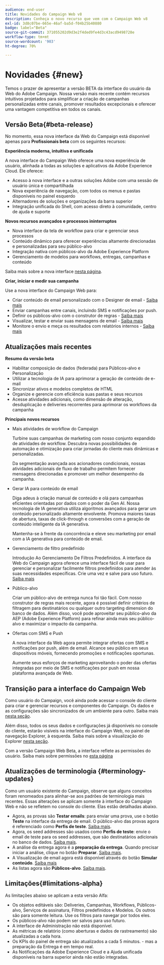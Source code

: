```yaml
---
audience: end-user
title: Novidades do Campaign Web v8
description: Conheça o novo recurso que vem com o Campaign Web v8
exl-id: 3d8c07be-665e-46af-ba5d-f04b25b40880
badge: label="Beta"
source-git-commit: 371055202d9d3e2f4ded9fe4d3c43acd9498728e
workflow-type: tm+mt
source-wordcount: '903'
ht-degree: 70%

---
```



# Novidades {#new}


Temos o prazer de apresentar a versão BETA da interface do usuário da Web do Adobe Campaign. Nossa versão mais recente contém recursos intuitivos projetados para simplificar a criação de campanhas personalizadas entre canais, promover resultados excepcionais e oferecer uma vantagem competitiva em todos os canais.

## Versão Beta{#beta-release}

No momento, essa nova interface da Web do Campaign está disponível apenas para **Profissionais beta** com os seguintes recursos:

**Experiência moderna, intuitiva e unificada**

A nova interface do Campaign Web oferece uma nova experiência de usuário, alinhada a todas as soluções e aplicativos da Adobe Experience Cloud. Ele oferece:

* Acesso à nova interface e a outras soluções Adobe com uma sessão de usuário única e compartilhada
* Nova experiência de navegação, com todos os menus e pastas disponíveis no painel esquerdo
* Alternadores de soluções e organizações da barra superior
* Integração unificada do Shell, com acesso direto à comunidade, centro de ajuda e suporte

**Novos recursos avançados e processos ininterruptos**

* Nova interface da tela de workflow para criar e gerenciar seus processos
* Conteúdo dinâmico para oferecer experiências altamente direcionadas e personalizadas para seu público-alvo
* Integração nativa com públicos-alvo da Adobe Experience Platform
* Gerenciamento de modelos para workflows, entregas, campanhas e conteúdo

Saiba mais sobre a nova interface [nesta página](../get-started/user-interface.md).

**Criar, iniciar e medir sua campanha**

Use a nova interface do Campaign Web para:

* Criar conteúdo de email personalizado com o Designer de email - [Saiba mais](../content/edit-content.md)
* Enviar campanhas entre canais, incluindo SMS e notificações por push.
* Definir os públicos-alvo com o construtor de regras - [Saiba mais](../audience/about-audiences.md)
* Visualizar, testar e enviar suas mensagens de email - [Saiba mais](../monitor/prepare-send.md)
* Monitore o envio e meça os resultados com relatórios internos - [Saiba mais](../reporting/delivery-reports.md)


## Atualizações mais recentes

**Resumo da versão beta**

* Habilitar composição de dados (federada) para Públicos-alvo e Personalização
* Utilizar a tecnologia de IA para aprimorar a geração de conteúdo de e-mail
* Sincronizar ativos e modelos completos de HTML
* Organize e gerencie com eficiência suas pastas e seus recursos
* Acesse atividades adicionais, como dimensão de alteração, desduplicação e deliveries recorrentes para aprimorar os workflows da campanha

**Principais novos recursos**

* Mais atividades de workflow do Campaign

  Turbine suas campanhas de marketing com nosso conjunto expandido de atividades de workflow. Descubra novas possibilidades de automação e otimização para criar jornadas do cliente mais dinâmicas e personalizadas.

  Da segmentação avançada aos acionadores condicionais, nossas atividades adicionais de fluxo de trabalho permitem fornecer mensagens direcionadas e promover um melhor desempenho da campanha.

* Gerar IA para conteúdo de email

  Diga adeus à criação manual de conteúdo e olá para campanhas eficientes orientadas por dados com o poder da Gen AI.  Nossa tecnologia de IA generativa utiliza algoritmos avançados para gerar um conteúdo personalizado altamente envolvente. Promova maiores taxas de abertura, taxas de click-through e conversões com a geração de conteúdo inteligente da IA generativa.

  Mantenha-se à frente da concorrência e eleve seu marketing por email com a IA generativa para conteúdo de email.


* Gerenciamento de filtro predefinido

  Introdução Ao Gerenciamento De Filtros Predefinidos. A interface da Web do Campaign agora oferece uma interface fácil de usar para gerenciar e personalizar facilmente filtros predefinidos para atender às suas necessidades específicas. Crie uma vez e salve para uso futuro. [Saiba mais](../personalization/predefined-filters.md)


* Público-alvo

  Criar um público-alvo de entrega nunca foi tão fácil. Com nosso construtor de regras mais recente, agora é possível definir critérios de filtragem para destinatários ou qualquer outro targeting dimension do banco de dados. Além disso, você pode aproveitar seu público-alvo da AEP (Adobe Experience Platform) para refinar ainda mais seu público-alvo e maximizar o impacto da campanha.

* Ofertas com SMS e Push

  A nova interface da Web agora permite integrar ofertas com SMS e notificações por push, além de email. Alcance seu público em seus dispositivos móveis, fornecendo promoções e notificações oportunas.

  Aumente seus esforços de marketing aproveitando o poder das ofertas integradas por meio de SMS e notificações por push em nossa plataforma avançada de Web.

<!--
* Adobe Experience Manager (AEM) Integration
    
    With our AEM integration extended to web UI, you can easily manage assets and synchronize full HTML templates, empowering you to create captivating digital experiences without any hassle. 
    
    Elevate and streamline your content management capabilities on the web UI with this integration to boost productivity.
-->


## Transição para a interface do Campaign Web

Como usuário do Campaign, você ainda pode acessar o console do cliente para criar e gerenciar recursos e componentes do Campaign. Os dados e as configurações são sincronizados de um ambiente para outro. Saiba mais [nesta seção](../get-started/get-started.md#about-campaign-client-consoleac-client).

Além disso, todos os seus dados e configurações já disponíveis no console do cliente, estarão visíveis na interface do Campaign Web, no painel de navegação Explorer, à esquerda. Saiba mais sobre a visualização do Explorer [nesta seção](../get-started/user-interface.md#explorer-user-interface-explorer).

Com a versão Campaign Web Beta, a interface reflete as permissões do usuário. Saiba mais sobre permissões no [esta página](../get-started/permissions.md)

## Atualizações de terminologia {#terminology-updates}

Como um usuário existente do Campaign, observe que alguns conceitos foram renomeados para alinhar-se aos padrões de terminologia mais recentes. Essas alterações se aplicam somente à interface do Campaign Web e não se refletem no console do cliente. Elas estão detalhadas abaixo.

* Agora, as provas são **Testar emails**: para enviar uma prova, use o botão **Teste** na interface da entrega de email. O público-alvo das provas agora é referenciado como **Perfis de teste**. [Saiba mais](../preview-test/test-deliveries.md).
* Agora, os seed addresses são usados como **Perfis de teste**: envie o email de teste para os seed addresses, que são destinatários adicionais no banco de dados. [Saiba mais](../preview-test/test-deliveries.md).
* A análise da entrega agora é a **preparação da entrega**. Quando precisar iniciar a análise, clique no botão **Preparar**. [Saiba mais](../monitor/prepare-send.md).
* A Visualização de email agora está disponível através do botão **Simular conteúdo**. [Saiba mais](../preview-test/preview-test.md)
* As listas agora são **Públicos-alvo**. [Saiba mais](../audience/about-audiences.md).

## Limitações{#limitations-alpha}

As limitações abaixo se aplicam a esta versão Alfa:

* Os objetos editáveis são: Deliveries, Campanhas, Workflows, Públicos-alvo, Serviços de assinatura, Filtros predefinidos e Modelos. Os outros são para somente leitura. Use os filtros para navegar por todos eles.
* Os públicos-alvo não podem ser salvos para uso futuro.
* A interface de Administração não está disponível.
* As métricas de relatório (como aberturas e dados de rastreamento) são atualizadas a cada hora.
* Os KPIs do painel de entrega são atualizados a cada 5 minutos. - mas a preparação da Entrega é em tempo real.
* As Notificações da Adobe Experience Cloud e a Ajuda unificada disponíveis na barra superior ainda não estão integradas.

